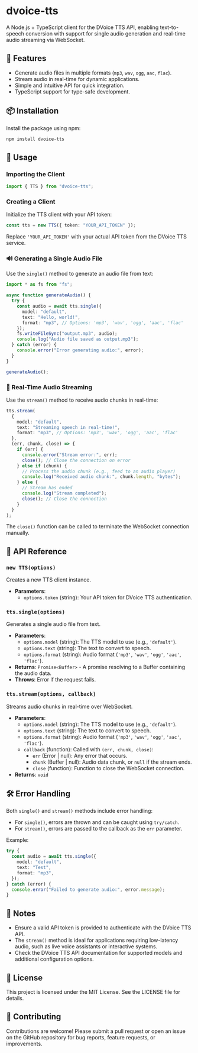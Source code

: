 # dvoice-tts

A Node.js + TypeScript client for the DVoice TTS API, enabling text-to-speech conversion with support for single audio generation and real-time audio streaming via WebSocket.

## 🚀 Features

- Generate audio files in multiple formats (`mp3`, `wav`, `ogg`, `aac`, `flac`).
- Stream audio in real-time for dynamic applications.
- Simple and intuitive API for quick integration.
- TypeScript support for type-safe development.

## 📦 Installation

Install the package using npm:

```bash
npm install dvoice-tts
```

## 🧠 Usage

### Importing the Client

```typescript
import { TTS } from "dvoice-tts";
```

### Creating a Client

Initialize the TTS client with your API token:

```typescript
const tts = new TTS({ token: "YOUR_API_TOKEN" });
```

Replace `'YOUR_API_TOKEN'` with your actual API token from the DVoice TTS service.

### 🔊 Generating a Single Audio File

Use the `single()` method to generate an audio file from text:

```typescript
import * as fs from "fs";

async function generateAudio() {
  try {
    const audio = await tts.single({
      model: "default",
      text: "Hello, world!",
      format: "mp3", // Options: 'mp3', 'wav', 'ogg', 'aac', 'flac'
    });
    fs.writeFileSync("output.mp3", audio);
    console.log("Audio file saved as output.mp3");
  } catch (error) {
    console.error("Error generating audio:", error);
  }
}

generateAudio();
```

### 🌊 Real-Time Audio Streaming

Use the `stream()` method to receive audio chunks in real-time:

```typescript
tts.stream(
  {
    model: "default",
    text: "Streaming speech in real-time!",
    format: "mp3", // Options: 'mp3', 'wav', 'ogg', 'aac', 'flac'
  },
  (err, chunk, close) => {
    if (err) {
      console.error("Stream error:", err);
      close(); // Close the connection on error
    } else if (chunk) {
      // Process the audio chunk (e.g., feed to an audio player)
      console.log("Received audio chunk:", chunk.length, "bytes");
    } else {
      // Stream has ended
      console.log("Stream completed");
      close(); // Close the connection
    }
  }
);
```

The `close()` function can be called to terminate the WebSocket connection manually.

## 📜 API Reference

### `new TTS(options)`

Creates a new TTS client instance.

- **Parameters**:
  - `options.token` (string): Your API token for DVoice TTS authentication.

### `tts.single(options)`

Generates a single audio file from text.

- **Parameters**:
  - `options.model` (string): The TTS model to use (e.g., `'default'`).
  - `options.text` (string): The text to convert to speech.
  - `options.format` (string): Audio format (`'mp3'`, `'wav'`, `'ogg'`, `'aac'`, `'flac'`).
- **Returns**: `Promise<Buffer>` - A promise resolving to a Buffer containing the audio data.
- **Throws**: Error if the request fails.

### `tts.stream(options, callback)`

Streams audio chunks in real-time over WebSocket.

- **Parameters**:
  - `options.model` (string): The TTS model to use (e.g., `'default'`).
  - `options.text` (string): The text to convert to speech.
  - `options.format` (string): Audio format (`'mp3'`, `'wav'`, `'ogg'`, `'aac'`, `'flac'`).
  - `callback` (function): Called with `(err, chunk, close)`:
    - `err` (Error | null): Any error that occurs.
    - `chunk` (Buffer | null): Audio data chunk, or `null` if the stream ends.
    - `close` (function): Function to close the WebSocket connection.
- **Returns**: `void`

## 🛠️ Error Handling

Both `single()` and `stream()` methods include error handling:

- For `single()`, errors are thrown and can be caught using `try/catch`.
- For `stream()`, errors are passed to the callback as the `err` parameter.

Example:

```typescript
try {
  const audio = await tts.single({
    model: "default",
    text: "Test",
    format: "mp3",
  });
} catch (error) {
  console.error("Failed to generate audio:", error.message);
}
```

## 📝 Notes

- Ensure a valid API token is provided to authenticate with the DVoice TTS API.
- The `stream()` method is ideal for applications requiring low-latency audio, such as live voice assistants or interactive systems.
- Check the DVoice TTS API documentation for supported models and additional configuration options.

## 📄 License

This project is licensed under the MIT License. See the LICENSE file for details.

## 🌟 Contributing

Contributions are welcome! Please submit a pull request or open an issue on the GitHub repository for bug reports, feature requests, or improvements.
